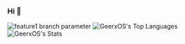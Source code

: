 ### Hi 👋

![feature1 branch parameter](https://discord.c99.nl/widget/theme-1/615241717800501335.png)
![GeerxOS's Top Languages](https://github-readme-stats.vercel.app/api/top-langs/?username=GeerxOS&theme=merko&show_icons=true&hide_border=true&layout=compact)
![GeerxOS's Stats](https://github-readme-stats.vercel.app/api?username=GeerxOS&theme=merko&show_icons=true&hide_border=true&count_private=true)

